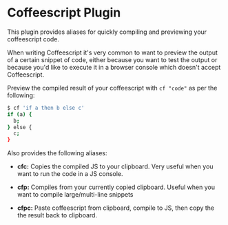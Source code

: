 # Coffeescript Plugin

This plugin provides aliases for quickly compiling and previewing your
coffeescript code.

When writing Coffeescript it's very common to want to preview the output of a
certain snippet of code, either because you want to test the output or because
you'd like to execute it in a browser console which doesn't accept Coffeescript.

Preview the compiled result of your coffeescript with `cf "code"` as per the
following:

```zsh
$ cf 'if a then b else c'
if (a) {
  b;
} else {
  c;
}
```

Also provides the following aliases:

- **cfc:** Copies the compiled JS to your clipboard. Very useful when you want
  to run the code in a JS console.

- **cfp:** Compiles from your currently copied clipboard. Useful when you want
  to compile large/multi-line snippets

- **cfpc:** Paste coffeescript from clipboard, compile to JS, then copy the
  the result back to clipboard.
